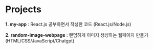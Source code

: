 # Projects
**1. my-app** : React.js 공부하면서 작성한 코드 (React.js/Node.js)

**2. random-image-webpage** : 랜덤하게 이미지 생성하는 웹페이지 만들기 (HTML/CSS/JavaScript/Chatgpt)
